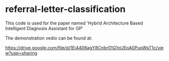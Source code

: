 # referral-letter-classification
 
This code is used for the paper named 'Hybrid Architecture Based Intelligent Diagnosis Assistant for GP'


The demonstration vedio can be found at:

https://drive.google.com/file/d/1Ei4406agY8Cnbr01Q1nUEpA0PupWsT1c/view?usp=sharing 
